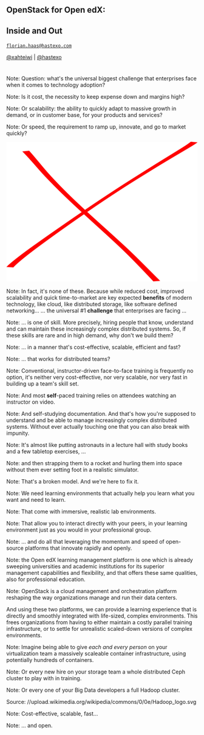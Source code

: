 ## OpenStack for Open edX:
## Inside and Out

[`florian.haas@hastexo.com`](mailto:florian.haas@hastexo.com)

[@xahteiwi](https://twitter.com/xahteiwi) | [@hastexo](https://twitter.com/hastexo)
# 
Note: Question: what's the universal biggest challenge that
enterprises face when it comes to technology adoption?


<!-- .slide: data-background-image="images/cost.svg" data-background-size="contain" -->

Note: Is it cost, the necessity to keep expense down and margins high?


<!-- .slide: data-background-image="images/scalable.svg" data-background-size="contain" -->

Note: Or scalability: the ability to quickly adapt to massive growth in
demand, or in customer base, for your products and services?


<!-- .slide: data-background-image="images/speed.svg" data-background-size="contain" -->

Note: Or speed, the requirement to ramp up, innovate, and go to market quickly?


<!-- .slide: data-background-image="images/costscalespeed.svg" data-background-size="contain" -->
![scratch that](images/scratch.svg) <!-- .element class="fragment" -->

Note: In fact, it's none of these.
Because while reduced cost, improved scalability and quick
time-to-market are key expected **benefits** of modern
technology, like cloud, like distributed storage, like software
defined networking...
... the universal #1 **challenge** that enterprises are facing ...


<!-- .slide: data-background-image="images/smart_skilled_worker.svg" data-background-size="contain" -->
Note: ... is one of skill. More precisely, hiring people that know,
understand and can maintain these increasingly complex distributed
systems. So, if these skills are rare and in high demand, why don't we
build them?


<!-- .slide: data-background-image="images/costscalespeed.svg" data-background-size="contain" -->

Note: ... in a manner that's cost-effective, scalable, efficient and fast?


<!-- .slide: data-background-image="images/distributed.svg" data-background-size="contain" -->

Note: ... that works for distributed teams?


<!-- .slide: data-background-image="images/no_match.svg" data-background-size="contain" -->
Note: Conventional, instructor-driven face-to-face training is
frequently no option, it's neither very cost-effective, nor very
scalable, nor very fast in building up a team's skill set.


<!-- .slide: data-background-image="images/video_based.svg" data-background-size="contain" -->
Note: And most **self**-paced training relies on attendees watching an
instructor on video.


<!-- .slide: data-background-image="images/learning.svg" data-background-size="contain" -->
Note: And self-studying documentation. And that's how you're supposed
to understand and be able to manage increasingly complex distributed
systems. Without ever actually touching one that you can also break with
impunity.


<!-- .slide: data-background-image="images/astronaut_training.svg" data-background-size="contain" -->
Note: It's almost like putting astronauts in a lecture hall with study
books and a few tabletop exercises, ...


<!-- .slide: data-background-image="images/astronaut_strapped.svg" data-background-size="contain" -->
Note: and then strapping them to a rocket and hurling them into space
without them ever setting foot in a realistic simulator.


<!-- .slide: data-background-image="images/broken_model.svg" data-background-size="contain" -->
Note: That's a broken model. And we're here to fix it.


<!-- .slide: data-background-image="images/help.svg" data-background-size="contain" -->
Note: We need learning environments that actually help you learn what
you want and need to learn.


<!-- .slide: data-background-image="images/immersive.svg" data-background-size="contain" -->
Note: That come with immersive, realistic lab environments.


<!-- .slide: data-background-image="images/interact_with_peers.svg" data-background-size="contain" -->
Note: That allow you to interact directly with your peers, in your
learning environment just as you would in your professional group.


<!-- .slide: data-background-image="images/open_source.svg" data-background-size="contain" -->
Note: ... and do all that leveraging the momentum and speed of
open-source platforms that innovate rapidly and openly.


<!-- .slide: data-background-image="images/openedx-logo.svg" data-background-size="contain" -->
Note: the Open edX learning management platform is one which is
already sweeping universities and academic institutions for its
superior management capabilities and flexibility, and that offers
these same qualities, also for professional education.


<!-- .slide: data-background-image="images/openstack-logo.svg" data-background-size="contain" -->
Note: OpenStack is a cloud management and orchestration platform
reshaping the way organizations manage and run their data centers.

And using these two platforms, we can provide a learning experience
that is directly and smoothly integrated with life-sized, complex
environments. This frees organizations from having to either maintain
a costly parallel training infrastructure, or to settle for
unrealistic scaled-down versions of complex environments.


<!-- .slide: data-background-image="images/kubernetes-logo.svg" data-background-size="contain" -->
Note: Imagine being able to give *each and every person* on your
virtualization team a massively scaleable container infrastructure,
using potentially hundreds of containers.


<!-- .slide: data-background-image="images/ceph-logo.svg" data-background-size="contain" -->
Note: Or every new hire on your storage team a whole distributed Ceph cluster to
play with in training.


<!-- .slide: data-background-image="//upload.wikimedia.org/wikipedia/commons/0/0e/Hadoop_logo.svg" data-background-size="contain" -->
Note: Or every one of your Big Data developers a full Hadoop cluster.

Source: //upload.wikimedia.org/wikipedia/commons/0/0e/Hadoop_logo.svg


<!-- .slide: data-background-image="images/costscalespeed.svg" data-background-size="contain" -->
Note: Cost-effective, scalable, fast...


<!-- .slide: data-background-image="images/open_source.svg" data-background-size="contain" -->
Note: ... and open.
